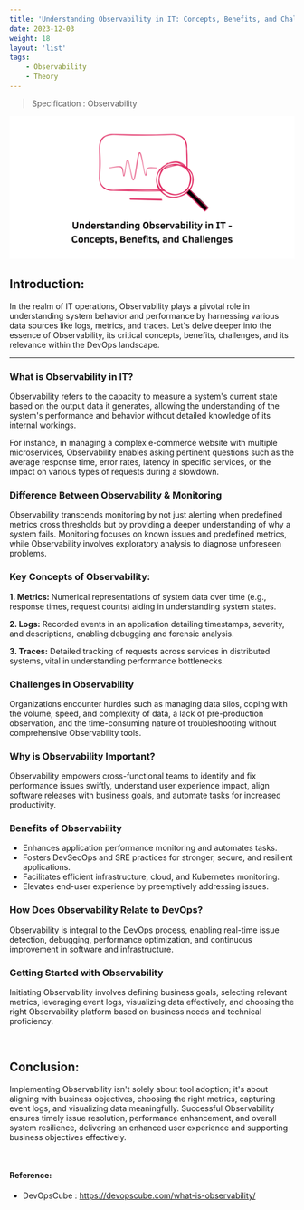 ```yaml
---
title: 'Understanding Observability in IT: Concepts, Benefits, and Challenges'
date: 2023-12-03
weight: 18
layout: 'list'
tags:
    - Observability
    - Theory
---
```

> Specification : Observability

![observability-theory](./images/observability.png)

## Introduction:
In the realm of IT operations, Observability plays a pivotal role in understanding system behavior and performance by harnessing various data sources like logs, metrics, and traces. Let's delve deeper into the essence of Observability, its critical concepts, benefits, challenges, and its relevance within the DevOps landscape.

---
### What is Observability in IT?
Observability refers to the capacity to measure a system's current state based on the output data it generates, allowing the understanding of the system's performance and behavior without detailed knowledge of its internal workings.

For instance, in managing a complex e-commerce website with multiple microservices, Observability enables asking pertinent questions such as the average response time, error rates, latency in specific services, or the impact on various types of requests during a slowdown.

### Difference Between Observability & Monitoring
Observability transcends monitoring by not just alerting when predefined metrics cross thresholds but by providing a deeper understanding of why a system fails. Monitoring focuses on known issues and predefined metrics, while Observability involves exploratory analysis to diagnose unforeseen problems.

### Key Concepts of Observability: 
**1. Metrics:** Numerical representations of system data over time (e.g., response times, request counts) aiding in understanding system states.

**2. Logs:** Recorded events in an application detailing timestamps, severity, and descriptions, enabling debugging and forensic analysis.

**3. Traces:** Detailed tracking of requests across services in distributed systems, vital in understanding performance bottlenecks.

### Challenges in Observability
Organizations encounter hurdles such as managing data silos, coping with the volume, speed, and complexity of data, a lack of pre-production observation, and the time-consuming nature of troubleshooting without comprehensive Observability tools.

### Why is Observability Important?
Observability empowers cross-functional teams to identify and fix performance issues swiftly, understand user experience impact, align software releases with business goals, and automate tasks for increased productivity.

### Benefits of Observability
- Enhances application performance monitoring and automates tasks.
- Fosters DevSecOps and SRE practices for stronger, secure, and resilient applications.
- Facilitates efficient infrastructure, cloud, and Kubernetes monitoring.
- Elevates end-user experience by preemptively addressing issues.

### How Does Observability Relate to DevOps?
Observability is integral to the DevOps process, enabling real-time issue detection, debugging, performance optimization, and continuous improvement in software and infrastructure.

### Getting Started with Observability
Initiating Observability involves defining business goals, selecting relevant metrics, leveraging event logs, visualizing data effectively, and choosing the right Observability platform based on business needs and technical proficiency.

&nbsp;
## Conclusion:
Implementing Observability isn't solely about tool adoption; it's about aligning with business objectives, choosing the right metrics, capturing event logs, and visualizing data meaningfully. Successful Observability ensures timely issue resolution, performance enhancement, and overall system resilience, delivering an enhanced user experience and supporting business objectives effectively.

&nbsp;
#### Reference:
- DevOpsCube : https://devopscube.com/what-is-observability/